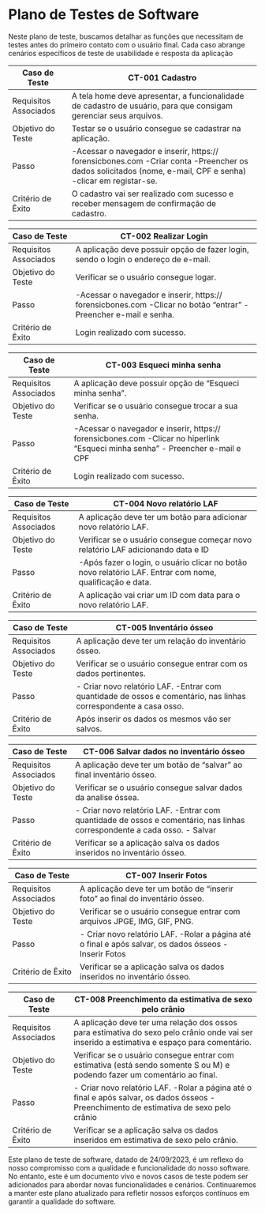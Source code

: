 # Plano de Testes de Software

Neste plano de teste, buscamos detalhar as funções que necessitam de testes antes do primeiro contato com o usuário final. Cada caso abrange cenários específicos de teste de usabilidade e resposta da aplicação 

| Caso de Teste | CT-001 Cadastro |
| --- | --- |
| Requisitos Associados | A tela home deve apresentar, a funcionalidade de cadastro de usuário, para que consigam gerenciar seus arquivos. |
| Objetivo do Teste | Testar se o usuário consegue se cadastrar na aplicação. |
| Passo | -Acessar o navegador e inserir, https:// forensicbones.com -Criar conta -Preencher os dados solicitados (nome, e-mail, CPF e senha) -clicar em registar-se. |
| Critério de Êxito | O cadastro vai ser realizado com sucesso e receber mensagem de confirmação de cadastro. |

| Caso de Teste | CT-002 Realizar Login |
| --- | --- |
| Requisitos Associados | A aplicação deve possuir opção de fazer login, sendo o login o endereço de e-mail. |
| Objetivo do Teste | Verificar se o usuário consegue logar. |
| Passo | -Acessar o navegador e inserir, https:// forensicbones.com -Clicar no botão “entrar” - Preencher e-mail e senha. |
| Critério de Êxito | Login realizado com sucesso. |

| Caso de Teste | CT-003 Esqueci minha senha |
| --- | --- |
| Requisitos Associados | A aplicação deve possuir opção de “Esqueci minha senha”. |
| Objetivo do Teste | Verificar se o usuário consegue trocar a sua senha. |
| Passo | -Acessar o navegador e inserir, https:// forensicbones.com -Clicar no hiperlink “Esqueci minha senha” - Preencher e-mail e CPF |
| Critério de Êxito | Login realizado com sucesso. |

| Caso de Teste | CT-004 Novo relatório LAF |
| --- | --- |
| Requisitos Associados | A aplicação deve ter um botão para adicionar novo relatório LAF. |
| Objetivo do Teste | Verificar se o usuário consegue começar novo relatório LAF adicionando data e ID |
| Passo | -Após fazer o login, o usuário clicar no botão novo relatório LAF. Entrar com nome, qualificação e data. |
| Critério de Êxito | A aplicação vai criar um ID com data para o novo relatório LAF. |

| Caso de Teste | CT-005 Inventário ósseo |
| --- | --- |
| Requisitos Associados | A aplicação deve ter um relação do inventário ósseo. |
| Objetivo do Teste | Verificar se o usuário consegue entrar com os dados pertinentes. |
| Passo | - Criar novo relatório LAF. -Entrar com quantidade de ossos e comentário, nas linhas correspondente a casa osso. |
| Critério de Êxito | Após inserir os dados os mesmos vão ser salvos. |

| Caso de Teste | CT-006 Salvar dados no inventário ósseo  |
| --- | --- |
| Requisitos Associados | A aplicação deve ter um botão de “salvar” ao final inventário ósseo. |
| Objetivo do Teste | Verificar se o usuário consegue salvar dados da analise óssea. |
| Passo | - Criar novo relatório LAF. -Entrar com quantidade de ossos e comentário, nas linhas correspondente a cada osso. - Salvar  |
| Critério de Êxito | Verificar se a aplicação salva os dados inseridos no inventário ósseo. |

| Caso de Teste | CT-007 Inserir Fotos |
| --- | --- |
| Requisitos Associados | A aplicação deve ter um botão de “inserir foto” ao final do inventário ósseo. |
| Objetivo do Teste | Verificar se o usuário consegue entrar com arquivos JPGE, IMG, GIF, PNG. |
| Passo | - Criar novo relatório LAF. -Rolar a página até o final e após salvar, os dados ósseos - Inserir Fotos |
| Critério de Êxito | Verificar se a aplicação salva os dados inseridos no inventário ósseo. |

| Caso de Teste | CT-008 Preenchimento da estimativa de sexo pelo crânio |
| --- | --- |
| Requisitos Associados | A aplicação deve ter uma relação dos ossos para estimativa do sexo pelo crânio onde vai ser inserido a estimativa e espaço para comentário. |
| Objetivo do Teste | Verificar se o usuário consegue entrar com estimativa (está sendo somente S ou M) e podendo fazer um comentário ao final. |
| Passo | - Criar novo relatório LAF. -Rolar a página até o final e após salvar, os dados ósseos - Preenchimento de estimativa de sexo pelo crânio |
| Critério de Êxito | Verificar se a aplicação salva os dados inseridos em estimativa de sexo pelo crânio. |

Este plano de teste de software, datado de 24/09/2023, é um reflexo do nosso compromisso com a qualidade e funcionalidade do nosso software. No entanto, este é um documento vivo e novos casos de teste podem ser adicionados para abordar novas funcionalidades e cenários. Continuaremos a manter este plano atualizado para refletir nossos esforços contínuos em garantir a qualidade do software.
